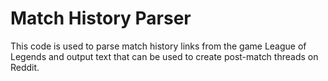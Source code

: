 Match History Parser
====================

This code is used to parse match history links from the game League of Legends and output text that can be used to create post-match threads on Reddit.
